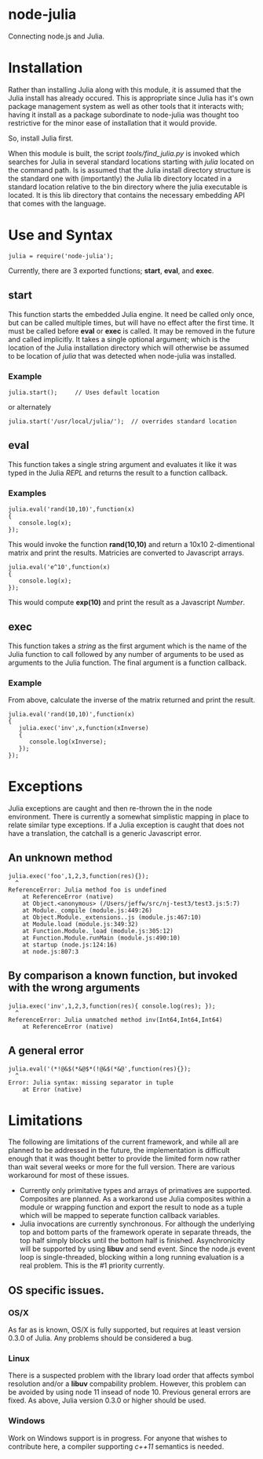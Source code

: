 node-julia
==========

Connecting node.js and Julia.

# Installation

Rather than installing Julia along with this module, it is assumed that
the Julia install has already occured.  This is appropriate since Julia
has it's own package management system as well as other tools that it
interacts with; having it install as a package subordinate to node-julia
was thought too restrictive for the minor ease of installation that 
it would provide.

So, install Julia first.

When this module is built, the script *tools/find_julia.py* is invoked which
searches for Julia in several standard locations starting with *julia*
located on the command path.  Is is assumed that the Julia install directory
structure is the standard one with (importantly) the Julia lib directory
located in a standard location relative to the bin directory where the
julia executable is located. It is this lib directory that contains the
necessary embedding API that comes with the language.

# Use and Syntax

    julia = require('node-julia');

Currently, there are 3 exported functions; **start**, **eval**, and **exec**.  

## start

This function starts the embedded Julia engine.  It need be called only once,
but can be called multiple times, but will have no effect after the first time.
It must be called before **eval** or **exec** is called.  It may be removed
in the future and called implicitly.  It takes a single optional argument;
which is the location of the Julia installation directory which will otherwise
be assumed to be location of *julia* that was detected when node-julia was
installed.

### Example

    julia.start();     // Uses default location

or alternately

    julia.start('/usr/local/julia/');  // overrides standard location

## eval

This function takes a single string argument and evaluates it like it was typed
in the Julia *REPL* and returns the result to a function callback.

### Examples

    julia.eval('rand(10,10)',function(x) 
    {
       console.log(x);
    });

This would invoke the function **rand(10,10)** and return a 10x10 2-dimentional
matrix and print the results.  Matricies are converted to Javascript arrays.

    julia.eval('e^10',function(x)
    {
       console.log(x);
    });

This would compute **exp(10)** and print the result as a Javascript *Number*.

## exec

This function takes a *string* as the first argument which is the name of
the Julia function to call followed by any number of arguments to be used as arguments
to the Julia function.  The final argument is a function callback.

### Example

From above, calculate the inverse of the matrix returned and print the result.

    julia.eval('rand(10,10)',function(x)   
    {
       julia.exec('inv',x,function(xInverse)
       {
          console.log(xInverse);
       });
    });

# Exceptions

Julia exceptions are caught and then re-thrown the in the node environment.  There
is currently a somewhat simplistic mapping in place to relate similar type exceptions.
If a Julia exception is caught that does not have a translation, the catchall is a 
generic Javascript error.

## An unknown method

    julia.exec('foo',1,2,3,function(res){});
      ^
    ReferenceError: Julia method foo is undefined
        at ReferenceError (native)
        at Object.<anonymous> (/Users/jeffw/src/nj-test3/test3.js:5:7)
        at Module._compile (module.js:449:26)
        at Object.Module._extensions..js (module.js:467:10)
        at Module.load (module.js:349:32)
        at Function.Module._load (module.js:305:12)
        at Function.Module.runMain (module.js:490:10)
        at startup (node.js:124:16)
        at node.js:807:3

## By comparison a known function, but invoked with the wrong arguments

    julia.exec('inv',1,2,3,function(res){ console.log(res); });
      ^
    ReferenceError: Julia unmatched method inv(Int64,Int64,Int64)
        at ReferenceError (native)

## A general error

    julia.eval('(*!@&$(*&@$*(!@&$(*&@',function(res){});
      ^
    Error: Julia syntax: missing separator in tuple
        at Error (native)

# Limitations

The following are limitations of the current framework, and while all are planned to
be addressed in the future, the implementation is difficult enough that it was thought
better to provide the limited form now rather than wait several weeks or more for the
full version.  There are various workaround for most of these issues.

* Currently only primitative types and arrays of primatives are supported.  Composites
are planned.  As a workarond use Julia composites within a module or wrapping function
and export the result to node as a tuple which will be mapped to seperate
function callback variables.
* Julia invocations are currently synchronous.  For although the underlying top and 
bottom parts of the framework operate in separate threads, the top half simply blocks
until the bottom half is finished.  Asynchronicity will be supported by using **libuv**
and send event.  Since the node.js event loop is single-threaded, blocking within a
long running evaluation is a real problem.  This is the #1 priority currently.

## OS specific issues.

### OS/X
As far as is known, OS/X is fully supported, but requires at least version 0.3.0 of Julia.
Any problems should be considered a bug.

### Linux
There is a suspected problem with the library load order that affects symbol resolution
and/or a **libuv** compability problem.  However, this problem can be avoided by using
node 11 insead of node 10.  Previous general errors are fixed.  As above, Julia version 0.3.0
or higher should be used.

### Windows
Work on Windows support is in progress.  For anyone that wishes to contribute here,
a compiler supporting *c++11* semantics is needed.
